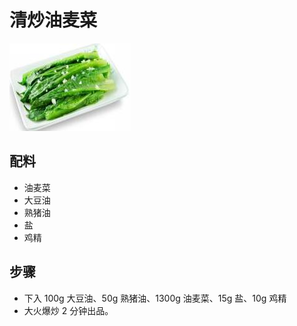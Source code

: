 # 清炒油麦菜

![清炒油麦菜](../images/清炒油麦菜.jpg)


## 配料
- 油麦菜
- 大豆油
- 熟猪油
- 盐
- 鸡精

## 步骤
- 下入 100g 大豆油、50g 熟猪油、1300g 油麦菜、15g 盐、10g 鸡精
- 大火爆炒 2 分钟出品。
